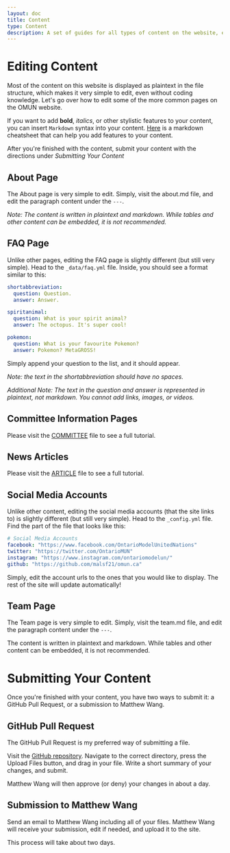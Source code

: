 ```yaml
---
layout: doc
title: Content
type: Content
description: A set of guides for all types of content on the website, except ones that are covered in their own article.
---
```

# Editing Content

Most of the content on this website is displayed as plaintext in the file structure, which makes it very simple to edit, even without coding knowledge. Let's go over how to edit some of the more common pages on the OMUN website.

If you want to add **bold**, *italics*, or other stylistic features to your content, you can insert `Markdown` syntax into your content. [Here](https://github.com/adam-p/markdown-here/wiki/Markdown-Cheatsheet) is a markdown cheatsheet that can help you add features to your content.

After you're finished with the content, submit your content with the directions under *Submitting Your Content*

## About Page

The About page is very simple to edit. Simply, visit the about.md file, and edit the paragraph content under the `---`.

*Note: The content is written in plaintext and markdown. While tables and other content can be embedded, it is not recommended.*

## FAQ Page

Unlike other pages, editing the FAQ page is slightly different (but still very simple). Head to the `_data/faq.yml` file. Inside, you should see a format similar to this:

```yml
shortabbreviation:
  question: Question.
  answer: Answer.

spiritanimal:
  question: What is your spirit animal?
  answer: The octopus. It's super cool!

pokemon:
  question: What is your favourite Pokemon?
  answer: Pokemon? MetaGROSS!
```

Simply append your question to the list, and it should appear.

*Note: the text in the shortabbreviation should have no spaces.*

*Additional Note: The text in the question and answer is represented in plaintext, not markdown. You cannot add links, images, or videos.*

## Committee Information Pages

Please visit the [COMMITTEE](committee.html) file to see a full tutorial.

## News Articles

Please visit the [ARTICLE](article.html) file to see a full tutorial.

## Social Media Accounts

Unlike other content, editing the social media accounts (that the site links to) is slightly different (but still very simple). Head to the `_config.yml` file. Find the part of the file that looks like this:

```yml
# Social Media Accounts
facebook: "https://www.facebook.com/OntarioModelUnitedNations"
twitter: "https://twitter.com/OntarioMUN"
instagram: "https://www.instagram.com/ontariomodelun/"
github: "https://github.com/malsf21/omun.ca"
```

Simply, edit the account urls to the ones that you would like to display. The rest of the site will update automatically!

## Team Page

The Team page is very simple to edit. Simply, visit the team.md file, and edit the paragraph content under the `---`.

The content is written in plaintext and markdown. While tables and other content can be embedded, it is not recommended.

# Submitting Your Content

Once you're finished with your content, you have two ways to submit it: a GitHub Pull Request, or a submission to Matthew Wang.

## GitHub Pull Request

The GitHub Pull Request is my preferred way of submitting a file.

Visit the [GitHub repository](https://github.com/malsf21/omun.ca). Navigate to the correct directory, press the Upload Files button, and drag in your file. Write a short summary of your changes, and submit.

Matthew Wang will then approve (or deny) your changes in about a day.

## Submission to Matthew Wang

Send an email to Matthew Wang including all of your files. Matthew Wang will receive your submission, edit if needed, and upload it to the site.

This process will take about two days.
